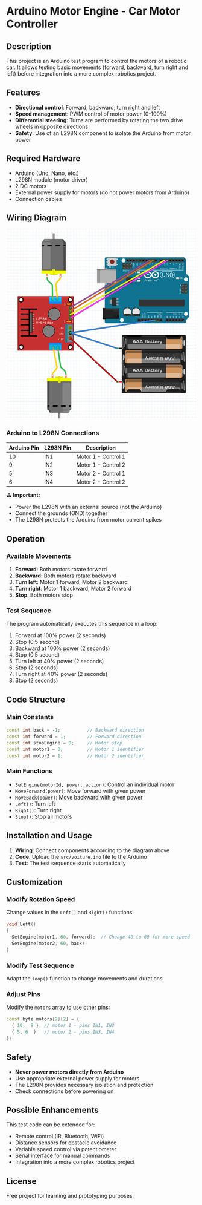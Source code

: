 # Arduino Motor Engine - Car Motor Controller

## Description

This project is an Arduino test program to control the motors of a robotic car. It allows testing basic movements (forward, backward, turn right and left) before integration into a more complex robotics project.

## Features

- **Directional control**: Forward, backward, turn right and left
- **Speed management**: PWM control of motor power (0-100%)
- **Differential steering**: Turns are performed by rotating the two drive wheels in opposite directions
- **Safety**: Use of an L298N component to isolate the Arduino from motor power

## Required Hardware

- Arduino (Uno, Nano, etc.)
- L298N module (motor driver)
- 2 DC motors
- External power supply for motors (do not power motors from Arduino)
- Connection cables

## Wiring Diagram

![Wiring Diagram](scheme.png)

### Arduino to L298N Connections

| Arduino Pin | L298N Pin | Description |
|-------------|-----------|-------------|
| 10 | IN1 | Motor 1 - Control 1 |
| 9  | IN2 | Motor 1 - Control 2 |
| 5  | IN3 | Motor 2 - Control 1 |
| 6  | IN4 | Motor 2 - Control 2 |

**⚠️ Important:** 
- Power the L298N with an external source (not the Arduino)
- Connect the grounds (GND) together
- The L298N protects the Arduino from motor current spikes

## Operation

### Available Movements

1. **Forward**: Both motors rotate forward
2. **Backward**: Both motors rotate backward  
3. **Turn left**: Motor 1 forward, Motor 2 backward
4. **Turn right**: Motor 1 backward, Motor 2 forward
5. **Stop**: Both motors stop

### Test Sequence

The program automatically executes this sequence in a loop:

1. Forward at 100% power (2 seconds)
2. Stop (0.5 second)
3. Backward at 100% power (2 seconds)
4. Stop (0.5 second)
5. Turn left at 40% power (2 seconds)
6. Stop (2 seconds)
7. Turn right at 40% power (2 seconds)
8. Stop (2 seconds)

## Code Structure

### Main Constants

```cpp
const int back = -1;          // Backward direction
const int forward = 1;        // Forward direction
const int stopEngine = 0;     // Motor stop
const int motor1 = 0;         // Motor 1 identifier
const int motor2 = 1;         // Motor 2 identifier
```

### Main Functions

- `SetEngine(motorId, power, action)`: Control an individual motor
- `MoveForward(power)`: Move forward with given power
- `MoveBack(power)`: Move backward with given power
- `Left()`: Turn left
- `Right()`: Turn right
- `Stop()`: Stop all motors

## Installation and Usage

1. **Wiring**: Connect components according to the diagram above
2. **Code**: Upload the `src/voiture.ino` file to the Arduino
3. **Test**: The test sequence starts automatically

## Customization

### Modify Rotation Speed

Change values in the `Left()` and `Right()` functions:

```cpp
void Left()
{
  SetEngine(motor1, 60, forward);  // Change 40 to 60 for more speed
  SetEngine(motor2, 60, back);
}
```

### Modify Test Sequence

Adapt the `loop()` function to change movements and durations.

### Adjust Pins

Modify the `motors` array to use other pins:

```cpp
const byte motors[2][2] = {
  { 10,  9 }, // motor 1 - pins IN1, IN2
  { 5, 6  }   // motor 2 - pins IN3, IN4
};
```

## Safety

- **Never power motors directly from Arduino**
- Use appropriate external power supply for motors
- The L298N provides necessary isolation and protection
- Check connections before powering on

## Possible Enhancements

This test code can be extended for:
- Remote control (IR, Bluetooth, WiFi)
- Distance sensors for obstacle avoidance
- Variable speed control via potentiometer
- Serial interface for manual commands
- Integration into a more complex robotics project

## License

Free project for learning and prototyping purposes.
